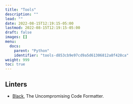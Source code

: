 ```yaml
---
title: "Tools"
description: ""
lead: ""
date: 2022-08-15T12:19:15-05:00
lastmod: 2022-08-15T12:19:15-05:00
draft: false
images: []
menu:
  docs:
    parent: "Python"
    identifier: "tools-d853cb9e97cd9a5d61306812a8f428ca"
weight: 999
toc: true
---
```


## Linters

- [Black](https://github.com/psf/black), The Uncompromising Code Formatter.
